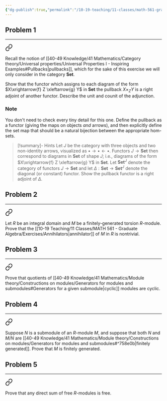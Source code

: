 ```yaml
---
{"dg-publish":true,"permalink":"/10-19-teaching/11-classes/math-561-graduate-algebra/2025-fall/homework/homework-4/","updated":"2025-10-04T15:02:08-07:00"}
---
```


## Problem 1
---


<div class="transclusion internal-embed is-loaded"><a class="markdown-embed-link" href="/10-19-teaching/11-classes/math-561-graduate-algebra/exercises/the-pullback-functor-is-an-adjoint/" aria-label="Open link"><svg xmlns="http://www.w3.org/2000/svg" width="24" height="24" viewBox="0 0 24 24" fill="none" stroke="currentColor" stroke-width="2" stroke-linecap="round" stroke-linejoin="round" class="svg-icon lucide-link"><path d="M10 13a5 5 0 0 0 7.54.54l3-3a5 5 0 0 0-7.07-7.07l-1.72 1.71"></path><path d="M14 11a5 5 0 0 0-7.54-.54l-3 3a5 5 0 0 0 7.07 7.07l1.71-1.71"></path></svg></a><div class="markdown-embed">




Recall the notion of [[40-49 Knowledge/41 Mathematics/Category theory/Universal properties/Universal Properties I - Inspiring Examples#Pullbacks\|pullbacks]], which for the sake of this exercise we will only consider in the category $\textbf{Set}$.

Show that the functor which assigns to each diagram of the form $X\xrightarrow{f} Z \xleftarrow{g} Y$ in $\textbf{Set}$ the pullback $X\times_Z Y$ is a right adjoint of another functor. Describe the unit and counit of the adjunction.

### Note

You don't need to check every tiny detail for this one. Define the pullback as a functor (giving the maps on objects *and* arrows), and then explicitly define the set map that should be a natural bijection between the appropriate hom-sets.

>[!summary]- Hints
Let $J$ be the category with three objects and two non-identity arrows, visualized as $\bullet \rightarrow \bullet \leftarrow \bullet$.  Functors $J\to \textbf{Set}$ then correspond to diagrams in $\textbf{Set}$ of shape $J$; i.e., diagrams of the form $X\xrightarrow{f} Z \xleftarrow{g} Y$ in $\textbf{Set}$. Let $\textbf{Set}^J$ denote the category of functors $J\to \mathbf{Set}$ and let $\Delta:\textbf{Set}\to \textbf{Set}^J$ denote the diagonal (or constant) functor. Show the pullback functor is a right adjoint of $\Delta$.




</div></div>



## Problem 2
---


<div class="transclusion internal-embed is-loaded"><a class="markdown-embed-link" href="/10-19-teaching/11-classes/math-561-graduate-algebra/exercises/annihilators-of-torsion-modules/" aria-label="Open link"><svg xmlns="http://www.w3.org/2000/svg" width="24" height="24" viewBox="0 0 24 24" fill="none" stroke="currentColor" stroke-width="2" stroke-linecap="round" stroke-linejoin="round" class="svg-icon lucide-link"><path d="M10 13a5 5 0 0 0 7.54.54l3-3a5 5 0 0 0-7.07-7.07l-1.72 1.71"></path><path d="M14 11a5 5 0 0 0-7.54-.54l-3 3a5 5 0 0 0 7.07 7.07l1.71-1.71"></path></svg></a><div class="markdown-embed">




Let $R$ be an integral domain and $M$ be a finitely-generated torsion $R$-module. Prove that the [[10-19 Teaching/11 Classes/MATH 561 - Graduate Algebra/Exercises/Annihilators\|annihilator]] of $M$ in $R$ is nontrivial.

</div></div>



## Problem 3
---


<div class="transclusion internal-embed is-loaded"><a class="markdown-embed-link" href="/10-19-teaching/11-classes/math-561-graduate-algebra/exercises/quotients-of-cyclic-modules/" aria-label="Open link"><svg xmlns="http://www.w3.org/2000/svg" width="24" height="24" viewBox="0 0 24 24" fill="none" stroke="currentColor" stroke-width="2" stroke-linecap="round" stroke-linejoin="round" class="svg-icon lucide-link"><path d="M10 13a5 5 0 0 0 7.54.54l3-3a5 5 0 0 0-7.07-7.07l-1.72 1.71"></path><path d="M14 11a5 5 0 0 0-7.54-.54l-3 3a5 5 0 0 0 7.07 7.07l1.71-1.71"></path></svg></a><div class="markdown-embed">




Prove that quotients of [[40-49 Knowledge/41 Mathematics/Module theory/Constructions on modules/Generators for modules and submodules#Generators for a given submodule\|cyclic]] modules are cyclic.

</div></div>



## Problem 4
---


<div class="transclusion internal-embed is-loaded"><a class="markdown-embed-link" href="/10-19-teaching/11-classes/math-561-graduate-algebra/exercises/a-criterion-for-a-module-to-be-finitely-generated/" aria-label="Open link"><svg xmlns="http://www.w3.org/2000/svg" width="24" height="24" viewBox="0 0 24 24" fill="none" stroke="currentColor" stroke-width="2" stroke-linecap="round" stroke-linejoin="round" class="svg-icon lucide-link"><path d="M10 13a5 5 0 0 0 7.54.54l3-3a5 5 0 0 0-7.07-7.07l-1.72 1.71"></path><path d="M14 11a5 5 0 0 0-7.54-.54l-3 3a5 5 0 0 0 7.07 7.07l1.71-1.71"></path></svg></a><div class="markdown-embed">




Suppose $N$ is a submodule of an $R$-module $M$, and suppose that both $N$ and $M/N$ are [[40-49 Knowledge/41 Mathematics/Module theory/Constructions on modules/Generators for modules and submodules#^758e0b\|finitely generated]]. Prove that $M$ is finitely generated.

</div></div>



## Problem 5
---


<div class="transclusion internal-embed is-loaded"><a class="markdown-embed-link" href="/10-19-teaching/11-classes/math-561-graduate-algebra/exercises/direct-sum-of-free-modules/" aria-label="Open link"><svg xmlns="http://www.w3.org/2000/svg" width="24" height="24" viewBox="0 0 24 24" fill="none" stroke="currentColor" stroke-width="2" stroke-linecap="round" stroke-linejoin="round" class="svg-icon lucide-link"><path d="M10 13a5 5 0 0 0 7.54.54l3-3a5 5 0 0 0-7.07-7.07l-1.72 1.71"></path><path d="M14 11a5 5 0 0 0-7.54-.54l-3 3a5 5 0 0 0 7.07 7.07l1.71-1.71"></path></svg></a><div class="markdown-embed">




Prove that any direct sum of free $R$-modules is free.

</div></div>

